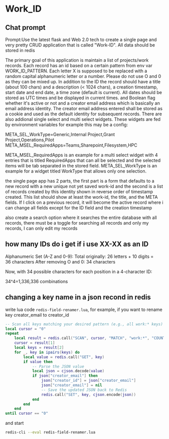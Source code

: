 # Work_ID


## Chat prompt 

Prompt:Use the latest flask and Web 2.0 tech to create a single page and very pretty CRUD application that is called "Work-ID". All data should be stored in redis

The primary goal of this application is maintain a list of projects/work records. Each record has an id based on a certain pattern from env var WORK_ID_PATTERN. 
Each letter X is supposed to be replaced with a random capital alphanumeric letter or a number. Please do not use O and 0 as they can be mixed up. 
In addition to the ID the record should have a title (about 100 chars) and a description (< 1024 chars), a creation timestamp, start date and end date, a time zone (default is current). All dates should be stored as UTC times and be displayed in current times. and Boolean flag whether it's active or not and a creator email address which is basically an email address identity. 
The creator email address entered shall be stored as a cookie and used as the default identity for subsequent records. 
There are also addional single select and multi select widgets. These widgets are fed by environment variables for example this may be a config: 

META_SEL_WorkType=Generic,Internal Project,Grant Project,Operations,Pilot
META_MSEL_RequiredApps=Teams,Sharepoint,Filesystem,HPC

META_MSEL_RequiredApps is an example for a  multi select widget with 4 entries that is titled RequiredApps that can all be selected and the selected items will be tab separated in the stored field. META_SEL_WorkType is an example for a widget titled WorkType that allows only one selection. 

the single page app has 2 parts, the first part is a form that defaults to a new record with a new unique not yet saved work-id and the second is a list of records created by this identity shown in reverse order of timestamp created. This list should show at least the work-id, the title, and the META fields. If I click on a previous record, it will become the active record where i can change all fields except for the ID field and the creation timestamp 

also create a search option where it searches the entire database with all records, there must be a toggle for searching all records and only my records, I can only edit my records 

## how many IDs do i get if i use XX-XX as an ID

Alphanumeric Set (A-Z and 0-9):
Total originally: 26 letters + 10 digits = 36 characters
   After removing O and 0: 34 characters

Now, with 34 possible characters for each position in a 4-character ID:

34^4=1,336,336 combinations

## changing a key name in a json recond in redis

write lua code `redis-field-renamer.lua`, for example, if you want to rename key creator_email to creator_id

```lua
-- Scan all keys matching your desired pattern (e.g., all work:* keys)
local cursor = "0"
repeat
    local result = redis.call("SCAN", cursor, "MATCH", "work:*", "COUNT", 100)
    cursor = result[1]
    local keys = result[2]
    for _, key in ipairs(keys) do
        local value = redis.call("GET", key)
        if value then
            -- Parse the JSON value
            local json = cjson.decode(value)
            if json["creator_email"] then
                json["creator_id"] = json["creator_email"]
                json["creator_email"] = nil
                -- Save the updated JSON back to Redis
                redis.call("SET", key, cjson.encode(json))
            end
        end
    end
until cursor == "0"

```

and start 

```bash
redis-cli --eval redis-field-renamer.lua
```